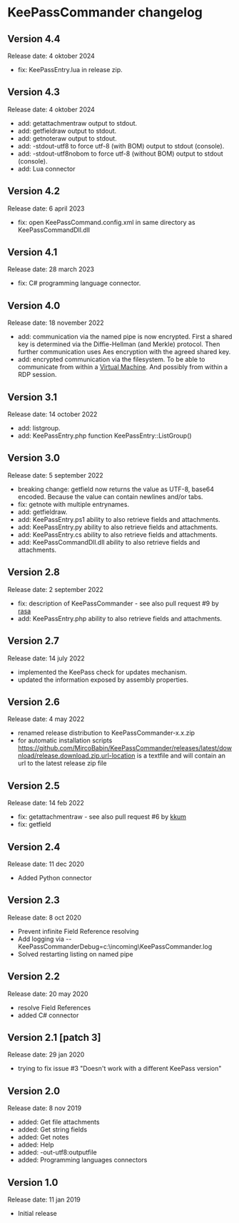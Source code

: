 # KeePassCommander changelog

## Version 4.4
Release date: 4 oktober 2024

* fix: KeePassEntry.lua in release zip.

## Version 4.3
Release date: 4 oktober 2024

* add: getattachmentraw output to stdout.
* add: getfieldraw output to stdout.
* add: getnoteraw output to stdout.
* add: -stdout-utf8 to force utf-8 (with BOM) output to stdout (console).
* add: -stdout-utf8nobom to force utf-8 (without BOM) output to stdout (console).
* add: Lua connector

## Version 4.2
Release date: 6 april 2023

* fix: open KeePassCommand.config.xml in same directory as KeePassCommandDll.dll

## Version 4.1
Release date: 28 march 2023

* fix: C# programming language connector.

## Version 4.0
Release date: 18 november 2022

* add: communication via the named pipe is now encrypted. First a shared key is determined via the Diffie-Hellman (and Merkle) protocol. Then further communication uses Aes encryption with the agreed shared key.
* add: encrypted communication via the filesystem. To be able to communicate from within a [Virtual Machine](docs/VirtualMachine.md). And possibly from within a RDP session.

## Version 3.1
Release date: 14 october 2022

* add: listgroup.
* add: KeePassEntry.php function KeePassEntry::ListGroup()

## Version 3.0
Release date: 5 september 2022

* breaking change: getfield now returns the value as UTF-8, base64 encoded. Because the value can contain newlines and/or tabs.
* fix: getnote with multiple entrynames.
* add: getfieldraw.
* add: KeePassEntry.ps1 ability to also retrieve fields and attachments.
* add: KeePassEntry.py ability to also retrieve fields and attachments.
* add: KeePassEntry.cs ability to also retrieve fields and attachments.
* add: KeePassCommandDll.dll ability to also retrieve fields and attachments.

## Version 2.8
Release date: 2 september 2022

* fix: description of KeePassCommander - see also pull request #9 by [rasa](https://github.com/rasa)
* add: KeePassEntry.php ability to also retrieve fields and attachments.

## Version 2.7
Release date: 14 july 2022

* implemented the KeePass check for updates mechanism.
* updated the information exposed by assembly properties.

## Version 2.6
Release date: 4 may 2022

* renamed release distribution to KeePassCommander-x.x.zip
* for automatic installation scripts https://github.com/MircoBabin/KeePassCommander/releases/latest/download/release.download.zip.url-location is a textfile and will contain an url to the latest release zip file

## Version 2.5
Release date: 14 feb 2022

* fix: getattachmentraw - see also pull request #6 by [kkum](https://github.com/kkum)
* fix: getfield

## Version 2.4
Release date: 11 dec 2020

* Added Python connector

## Version 2.3
Release date: 8 oct 2020

* Prevent infinite Field Reference resolving
* Add logging via --KeePassCommanderDebug=c:\incoming\KeePassCommander.log
* Solved restarting listing on named pipe

## Version 2.2
Release date: 20 may 2020

* resolve Field References
* added C# connector

## Version 2.1 [patch 3]
Release date: 29 jan 2020

* trying to fix issue #3 "Doesn't work with a different KeePass version"

## Version 2.0
Release date: 8 nov 2019

* added: Get file attachments
* added: Get string fields
* added: Get notes
* added: Help
* added: -out-utf8:outputfile
* added: Programming languages connectors

## Version 1.0
Release date: 11 jan 2019

* Initial release
